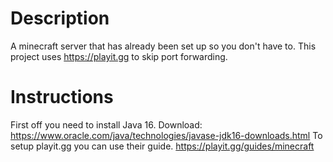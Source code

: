 # Description
A minecraft server that has already been set up so you don't have to.
This project uses https://playit.gg to skip port forwarding.
# Instructions
First off you need to install Java 16. 
Download: https://www.oracle.com/java/technologies/javase-jdk16-downloads.html 
To setup playit.gg you can use their guide.
https://playit.gg/guides/minecraft

